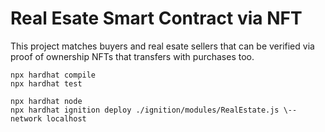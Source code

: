 # Real Esate Smart Contract via NFT

This project matches buyers and real esate sellers that can be verified via proof of ownership NFTs that transfers with purchases too.

```shell
npx hardhat compile
npx hardhat test

npx hardhat node
npx hardhat ignition deploy ./ignition/modules/RealEstate.js \--network localhost
```
